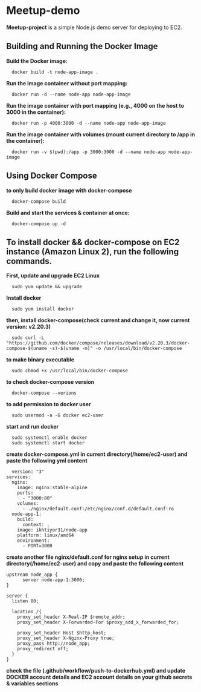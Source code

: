 # Meetup-demo

**Meetup-project** is a simple Node.js demo server for deploying to EC2.

## Building and Running the Docker Image

**Build the Docker image:**
```
  docker build -t node-app-image .
```
**Run the image container without port mapping:**
```
  docker run -d --name node-app node-app-image
```
**Run the image container with port mapping (e.g., 4000 on the host to 3000 in the container):**
```
  docker run -p 4000:3000 -d --name node-app node-app-image
```
**Run the image container with volumes (mount current directory to /app in the container):**
```
  docker run -v $(pwd):/app -p 3000:3000 -d --name node-app node-app-image
```

## Using Docker Compose
**to only build docker image with docker-compose**
```
  docker-compose build
```
**Build and start the services & container at once:**
```
  docker-compose up -d
```

## To install docker && docker-compose on EC2 instance (Amazon Linux 2), run the following commands.
**First, update and upgrade EC2 Linux**
```
  sudo yum update && upgrade
```
**Install docker**
```
  sudo yum install docker
```
**then, install docker-compose(check current and change it, now current version: v2.20.3)**
```
  sudo curl -L "https://github.com/docker/compose/releases/download/v2.20.3/docker-compose-$(uname -s)-$(uname -m)" -o /usr/local/bin/docker-compose
```
**to make binary executable**
```
  sudo chmod +x /usr/local/bin/docker-compose
```
**to check docker-compose version**
```
  docker-compose --verions
```
**to add permission to docker user**
```
  sudo usermod -a -G docker ec2-user
```
**start and run docker**
```
  sudo systemctl enable docker
  sudo systemctl start docker
```
**create docker-compose.yml in current directory(/home/ec2-user) and paste the following yml content**
```
  version: "3"
services:
  nginx:
    image: nginx:stable-alpine
    ports: 
      - "3000:80"
    volumes:
      - ./nginx/default.conf:/etc/nginx/conf.d/default.conf:ro
  node-app-1:
    build:
      context: .
    image: ikhtiyor31/node-app
    platform: linux/amd64
    environment:
      - PORT=3000
```
**create another file nginx/default.conf for nginx setup in current directory(/home/ec2-user) and copy and paste the following content**
```
upstream node_app {
      server node-app-1:3000;
}

server {
  listen 80;

  location /{
    proxy_set_header X-Real-IP $remote_addr;
    proxy_set_header X-Forwarded-For $proxy_add_x_forwarded_for;
    
    proxy_set_header Host $http_host;
    proxy_set_header X-Nginx-Proxy true;
    proxy_pass http://node_app;
    proxy_redirect off;
  }
}
```
**check the file (.github/workflow/push-to-dockerhub.yml) and update DOCKER account details and EC2 account details on your github secrets & variables sections**

